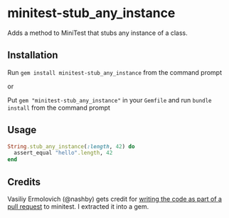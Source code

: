 minitest-stub_any_instance
==========================

Adds a method to MiniTest that stubs any instance of a class.

Installation
------------
Run `gem install minitest-stub_any_instance` from the command prompt

or 

Put `gem "minitest-stub_any_instance"` in your `Gemfile` and run `bundle install` from the command prompt

Usage
------
```ruby
String.stub_any_instance(:length, 42) do
  assert_equal "hello".length, 42
end
```

Credits
---------
Vasiliy Ermolovich (@nashby) gets credit for [writing the code as part of a pull request](https://github.com/seattlerb/minitest/pull/245) to minitest. I extracted it into a gem.

